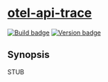 # [otel-api-trace][]

[![Build badge][]][build]
[![Version badge][]][version]

## Synopsis

STUB

[otel-api-trace]: https://github.com/jship/otel-api-trace
[Build badge]: https://github.com/jship/opentelemetry-haskell/workflows/CI/badge.svg
[build]: https://github.com/jship/opentelemetry-haskell/actions
[Version badge]: https://img.shields.io/hackage/v/otel-api-trace?color=brightgreen&label=version&logo=haskell
[version]: https://hackage.haskell.org/package/otel-api-trace
[Haddocks]: https://hackage.haskell.org/package/otel-api-trace
